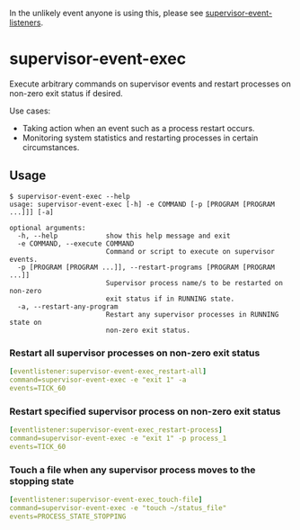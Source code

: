 In the unlikely event anyone is using this, please see [supervisor-event-listeners](https://github.com/PlotWatt/supervisor-event-listeners).

# supervisor-event-exec

Execute arbitrary commands on supervisor events and restart processes on non-zero exit status if desired.

Use cases:
* Taking action when an event such as a process restart occurs.
* Monitoring system statistics and restarting processes in certain circumstances.

## Usage
```shell
$ supervisor-event-exec --help
usage: supervisor-event-exec [-h] -e COMMAND [-p [PROGRAM [PROGRAM ...]]] [-a]

optional arguments:
  -h, --help            show this help message and exit
  -e COMMAND, --execute COMMAND
                        Command or script to execute on supervisor events.
  -p [PROGRAM [PROGRAM ...]], --restart-programs [PROGRAM [PROGRAM ...]]
                        Supervisor process name/s to be restarted on non-zero
                        exit status if in RUNNING state.
  -a, --restart-any-program
                        Restart any supervisor processes in RUNNING state on
                        non-zero exit status.
```

### Restart all supervisor processes on non-zero exit status
```yaml
[eventlistener:supervisor-event-exec_restart-all]
command=supervisor-event-exec -e "exit 1" -a
events=TICK_60
```

### Restart specified supervisor process on non-zero exit status
```yaml
[eventlistener:supervisor-event-exec_restart-process]
command=supervisor-event-exec -e "exit 1" -p process_1
events=TICK_60
```

### Touch a file when any supervisor process moves to the stopping state
```yaml
[eventlistener:supervisor-event-exec_touch-file]
command=supervisor-event-exec -e "touch ~/status_file"
events=PROCESS_STATE_STOPPING
```

